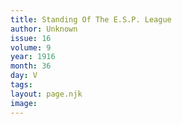 ```yaml
---
title: Standing Of The E.S.P. League
author: Unknown
issue: 16
volume: 9
year: 1916
month: 36
day: V
tags:
layout: page.njk
image:
---
```

